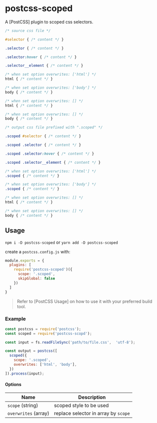 # postcss-scoped

A [PostCSS] plugin to scoped css selectors.

````css
/* source css file */

#selector { /* content */ }

.selector { /* content */ }

.selector:hover { /* content */ }

.selector__element { /* content */ }

/* when set option overwrites: ['html'] */
html { /* content */ }

/* when set option overwrites: ['body'] */
body { /* content */ }

/* when set option overwrites: [] */
html { /* content */ }

/* when set option overwrites: [] */
body { /* content */ }
````

````css
/* output css file prefixed with ".scoped" */

.scoped #selector { /* content */ }

.scoped .selector { /* content */ }

.scoped .selector:hover { /* content */ }

.scoped .selector__element { /* content */ }

/* when set option overwrites: ['html'] */
.scoped { /* content */ }

/* when set option overwrites: ['body'] */
.scoped { /* content */ }

/* when set option overwrites: [] */
html { /* content */ }

/* when set option overwrites: [] */
body { /* content */ }
````

## Usage

`npm i -D postcss-scoped` or `yarn add -D postcss-scoped`

create a `postcss.config.js` with:

```js
module.exports = {
  plugins: [
    require('postcss-scoped')({
      scope: '.scoped',
      skipGlobal: false
    })
  ]
}
```

> Refer to [PostCSS Usage] on how to use it with your preferred build tool.

### Example

```js
const postcss = require('postcss');
const scoped = require('postcss-scopd');

const input = fs.readFileSync('path/to/file.css',  'utf-8');

const output = postcss([
  scoped({
    scope: '.scoped',
    overwrites: ['html', 'body'],
  })
]).process(input);
```

#### Options

| Name           | Description                                |
|------------------|--------------------------------------------|
|`scope` (string) | scoped style to be used                    |
|`overwrites` (array)  | replace selector in array by `scope` |
